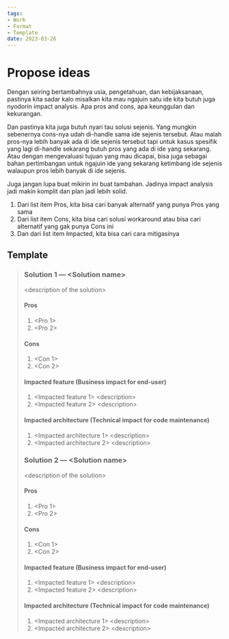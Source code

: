 ```yaml
---
tags:
- Work
- Format
- Template
date: 2023-03-26
---
```


# Propose ideas

Dengan seiring bertambahnya usia, pengetahuan, dan kebijaksanaan, pastinya kita sadar kalo misalkan kita mau ngajuin satu ide kita butuh juga nyodorin impact analysis. Apa pros and cons, apa keunggulan dan kekurangan.  

Dan pastinya kita juga butuh nyari tau solusi sejenis. Yang mungkin sebenernya cons-nya udah di-handle sama ide sejenis tersebut. Atau malah pros-nya lebih banyak ada di ide sejenis tersebut tapi untuk kasus spesifik yang lagi di-handle sekarang butuh pros yang ada di ide yang sekarang. Atau dengan mengevaluasi tujuan yang mau dicapai, bisa juga sebagai bahan pertimbangan untuk ngajuin ide yang sekarang ketimbang ide sejenis walaupun pros lebih banyak di ide sejenis.

Juga jangan lupa buat mikirin ini buat tambahan. Jadinya impact analysis jadi makin komplit dan plan jadi lebih solid.
1. Dari list item Pros, kita bisa cari banyak alternatif yang punya Pros yang sama
2. Dari list item Cons, kita bisa cari solusi workaround atau bisa cari alternatif yang gak punya Cons ini
3. Dan dari list item Impacted, kita bisa cari cara mitigasinya



## Template

> ### Solution 1 — \<Solution name\>
> 
> \<description of the solution\>
> 
> 
> 
> #### Pros
> 1. \<Pro 1\>
> 2. \<Pro 2\>
> 
> 
> 
> #### Cons
> 1. \<Con 1\>
> 2. \<Con 2\>
> 
> 
> 
> #### Impacted feature (Business impact for end-user)
> 1. \<Impacted feature 1\>
>    \<description\>
> 2. \<Impacted feature 2\>
>    \<description\>
> 
> 
> 
> #### Impacted architecture (Technical impact for code maintenance)
> 1. \<Impacted architecture 1\>
>    \<description\>
> 2. \<Impacted architecture 2\>
>    \<description\>
> 
> 
> 
> ### Solution 2 — \<Solution name\>
> 
> \<description of the solution\>
> 
> 
> 
> #### Pros
> 1. \<Pro 1\>
> 2. \<Pro 2\>
> 
> 
> 
> #### Cons
> 1. \<Con 1\>
> 2. \<Con 2\>
> 
> 
> 
> #### Impacted feature (Business impact for end-user)
> 1. \<Impacted feature 1\>
>    \<description\>
> 2. \<Impacted feature 2\>
>    \<description\>
> 
> 
> 
> #### Impacted architecture (Technical impact for code maintenance)
> 1. \<Impacted architecture 1\>
>    \<description\>
> 2. \<Impacted architecture 2\>
>    \<description\>